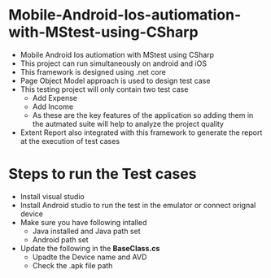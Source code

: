 # Mobile-Android-Ios-autiomation-with-MStest-using-CSharp

* Mobile Android Ios autiomation with MStest using CSharp
* This project can run simultaneously on android and iOS
* This framework is designed using .net core
* Page Object Model approach is used to design test case
* This testing project will only contain two test case
  * Add Expense
  * Add Income
  * As these are the key features of the application so adding them in the autmated suite will help to analyze the project quality
* Extent Report also integrated with this framework to generate the report at the execution of test cases


# Steps to run the Test cases
* Install visual studio 
* Install Android studio to run the test in the emulator or connect orignal device
* Make sure you have following intalled
  * Java installed and Java path set
  * Android path set
* Update the following in the **BaseClass.cs**
  * Upadte the Device name and AVD
  * Check the .apk file path